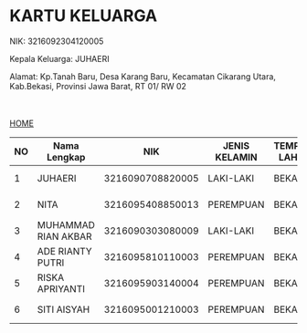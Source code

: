 <!DOCTYPE html>
<html lang="en">
<head>

</head>
<body>
    <h1>KARTU KELUARGA</h1>
    <P>NIK: 3216092304120005</P>
    <p>Kepala Keluarga: JUHAERI</p>
    <p>Alamat: Kp.Tanah Baru, Desa Karang Baru, Kecamatan Cikarang Utara, Kab.Bekasi, Provinsi Jawa Barat, RT 01/ RW 02</p>
    <br><br>
    <div id="orang"></div>
    <div class="tombol">
        <a href="README.md" class="login">
            HOME
        </a>
    </div>
        <table>
            <thead>
                <tr>
                    <th>NO</th>
                    <th>Nama Lengkap</th>
                    <th>NIK</th>
                    <th>JENIS KELAMIN</th> 
                    <th>TEMPAT LAHIR</th>
                    <th>TANGGAL LAHIR</th>
                    <th>AGAMA</th>
                    <th>PENDIDIDKAN</th>
                    <th>JENIS PEKEJAAN</th>   
                </tr>
            </thead>
            <tbody>
                <tr>
                    <td>1</td>
                    <td>JUHAERI</td>
                    <td>3216090708820005</td>
                    <td>LAKI-LAKI</td>
                    <td>BEKASI</td>
                    <td>07-08-1982</td>
                    <td>ISLAM</td>
                    <td>SLTA/SEDERAJAT</td>
                    <td>WIRASWASTA</td>
                </tr>
                  <tr>
                    <td>2</td>
                    <td>NITA</td>
                    <td>3216095408850013</td>
                    <td>PEREMPUAN</td>
                    <td>BEKASI</td>
                    <td>14-08-1985</td>
                    <td>ISLAM</td>
                    <td>SLTA/SEDERAJAT</td>
                    <td>MENGURUS RUMAH TANGGA</td>
                </tr>
                  <tr>
                    <td>3</td>
                    <td>MUHAMMAD RIAN AKBAR</td>
                    <td>3216090303080009</td>
                    <td>LAKI-LAKI</td>
                    <td>BEKASI</td>
                    <td>03-03-2008</td>
                    <td>ISLAM</td>
                    <td>BELUM TAMAT SD/SEDERAJAT</td>
                    <td>PELAJAR/MAHASISWA</td>
                </tr>
                <tr>
                    <td>4</td>
                    <td>ADE RIANTY PUTRI</td>
                    <td>3216095810110003</td>
                    <td>PEREMPUAN</td>
                    <td>BEKASI</td>
                    <td>18-10-2011</td>
                    <td>ISLAM</td>
                    <td>BELUM TAMAT SD/SEDERAJAT</td>
                    <td>PELAJAR/MAHASISWA</td>
                </tr>
                 <tr>
                    <td>5</td>
                    <td>RISKA APRIYANTI</td>
                    <td>3216095903140004</td>
                    <td>PEREMPUAN</td>
                    <td>BEKASI</td>
                    <td>19-03-2014</td>
                    <td>ISLAM</td>
                    <td>TIDAK/BELUM SEKOLAH</td>
                    <td>BELUM/TIDAK BEKERJA</td>
                </tr>
                <tr>
                    <td>6</td>
                    <td>SITI AISYAH</td>
                    <td>3216095001210003</td>
                    <td>PEREMPUAN</td>
                    <td>BEKASI</td>
                    <td>10-01-2021</td>
                    <td>ISLAM</td>
                    <td>TIDAK/BELUM SEKOLAH</td>
                    <td>BELUM/TIDAK BEKERJA</td>
                </tr>
</body>
</html>
